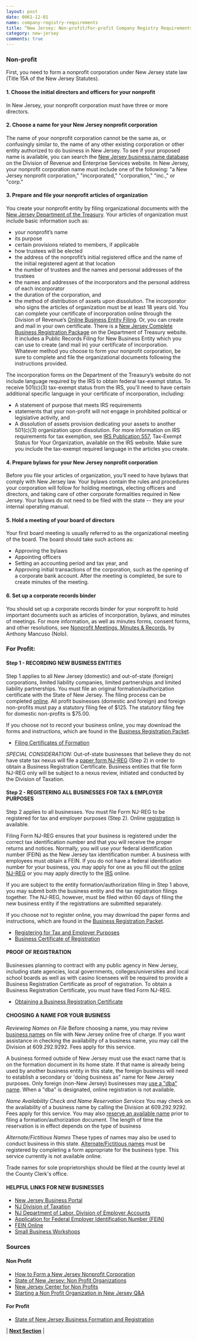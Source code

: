 ```yaml
---
layout: post
date: 0061-12-01
name: company-registry-requirements
title: “New Jersey: Non-profit/For-profit Company Registry Requirements"
category: new-jersey
comments: true
---
```


### Non-profit
First, you need to form a nonprofit corporation under New Jersey state law (Title 15A of the New Jersey Statutes).
 
#### 1. Choose the initial directors and officers for your nonprofit
In New Jersey, your nonprofit corporation must have three or more directors.
 
#### 2. Choose a name for your New Jersey nonprofit corporation
The name of your nonprofit corporation cannot be the same as, or confusingly similar to, the name of any other existing corporation or other entity authorized to do business in New Jersey. To see if your proposed name is available, you can search the  [New Jersey business name database](https://www.njportal.com/DOR/businessrecords/)  on the Division of Revenue and Enterprise Services website. In New Jersey, your nonprofit corporation name must include one of the following:  "a New Jersey nonprofit corporation," "incorporated," "corporation," "inc.," or "corp."  
 
#### 3. Prepare and file your nonprofit articles of organization
You create your nonprofit entity by filing organizational documents with the [New Jersey Department of the Treasury](http://www.state.nj.us/treasury/taxation/nonprofitinfo.shtml). Your articles of organization must include basic information such as:
- your nonprofit’s name
- its purpose
- certain provisions related to members, if applicable
- how trustees will be elected
- the address of the nonprofit’s initial registered office and the name of the initial registered agent at that location
- the number of trustees and the names and personal addresses of the trustees
- the names and addresses of the incorporators and the personal address of each incorporator
- the duration of the corporation, and
- the method of distribution of assets upon dissolution.
The incorporator who signs the articles of organization must be at least 18 years old.
You can complete your certificate of incorporation online through the Division of Revenue’s [Online Business Entity Filing](https://www.state.nj.us/cgi-bin/treasury/revenue/dcr/filing/page1.cgi).  Or, you can create and mail in your own certificate. There is a [New Jersey Complete Business Registration Package](http://www.state.nj.us/treasury/revenue/revprnt.shtml) on the Department of Treasury website. It includes a Public Records Filing for New Business Entity which you can use to create (and mail in) your certificate of incorporation. Whatever method you choose to form your nonprofit corporation, be sure to complete and file the organizational documents following the instructions provided.
 
The incorporation forms on the Department of the Treasury’s website do not include language required by the IRS to obtain federal tax-exempt status. To receive 501(c)(3) tax-exempt status from the IRS, you'll need to have certain additional specific language in your certificate of incorporation, including:
- A statement of purpose that meets IRS requirements
- statements that your non-profit will not engage in prohibited political or legislative activity, and
- A dissolution of assets provision  dedicating your assets to another 501(c)(3) organization upon dissolution.
For more information on IRS requirements for tax exemption, see  [IRS Publication 557](http://www.irs.gov/pub/irs-pdf/p557.pdf),  Tax-Exempt Status for Your Organization,  available on the IRS website. Make sure you include the tax-exempt required language in the articles you create.  
 
#### 4. Prepare bylaws for your New Jersey nonprofit corporation
Before you file your articles of organization, you’ll need to have bylaws that comply with New Jersey law. Your bylaws contain the rules and procedures your corporation will follow for holding meetings, electing officers and directors, and taking care of other corporate formalities required in New Jersey. Your bylaws do not need to be filed with the state -- they are your internal operating manual.
#### 5. Hold a meeting of your board of directors
Your first board meeting is usually referred to as the organizational meeting of the board. The board should take such actions as:
- Approving the bylaws
- Appointing officers
- Setting an accounting period and tax year, and
- Approving initial transactions of the corporation, such as the opening of a corporate bank account.
After the meeting is completed, be sure to create minutes of the meeting.
 
#### 6. Set up a corporate records binder
You should set up a corporate records binder for your nonprofit to hold important documents such as articles of incorporation, bylaws, and minutes of meetings. For more information, as well as minutes forms, consent forms, and other resolutions, see  [Nonprofit Meetings, Minutes & Records](http://www.nolo.com/products/nonprofit-meetings-minutes-&-records-NORM.html), by Anthony Mancuso (Nolo).

### For Profit:
#### Step 1 - RECORDING NEW BUSINESS ENTITIES
Step 1 applies to all New Jersey (domestic) and out-of-state (foreign) corporations, limited liability companies, limited partnerships and limited liability partnerships. You must file an original formation/authorization certificate with the State of New Jersey. The filing process can be completed [online](https://www.njportal.com/DOR/BusinessFormation). All profit businesses (domestic and foreign) and foreign non-profits must pay a statutory filing fee of $125. The statutory filing fee for domestic non-profits is $75.00.

If you choose not to record your business online, you may download the forms and instructions, which are found in the [Business Registration Packet](https://www.state.nj.us/treasury/revenue/revprnt.shtml).

- [Filing Certificates of Formation](https://www.state.nj.us/treasury/revenue/filecerts.shtml)

_SPECIAL CONSIDERATION:_ Out-of-state businesses that believe they do not have state tax nexus will file a [paper form NJ-REG](https://www.state.nj.us/treasury/revenue/revprnt.shtml) (Step 2) in order to obtain a Business Registration Certificate. Business entities that file form NJ-REG only will be subject to a nexus review, initiated and conducted by the Division of Taxation.

#### Step 2 - REGISTERING ALL BUSINESSES FOR TAX & EMPLOYER PURPOSES

Step 2 applies to all businesses. You must file Form NJ-REG to be registered for tax and employer purposes (Step 2). Online [registration](https://www.njportal.com/DOR/BusinessRegistration/) is available.

Filing Form NJ-REG ensures that your business is registered under the correct tax identification number and that you will receive the proper returns and notices. Normally, you will use your federal identification number (FEIN) as the New Jersey tax identification number. A business with employees must obtain a FEIN. If you do not have a federal identification number for your business, you may apply for one as you fill out the [online NJ-REG](https://www.njportal.com/DOR/BusinessRegistration/) or you may apply directly to the [IRS](http://www.irs.gov/businesses/small/article/0,,id=102767,00.html) online.

If you are subject to the entity formation/authorization filing in Step 1 above, you may submit both the business entity and the tax registration filings together. The NJ-REG, however, must be filed within 60 days of filing the new business entity if the registrations are submitted separately.

If you choose not to register online, you may download the paper forms and instructions, which are found in the [Business Registration Packet](https://www.state.nj.us/treasury/revenue/revprnt.shtml).
- [Registering for Tax and Employer Purposes](https://www.state.nj.us/treasury/revenue/taxreg.shtml)
- [Business Certificate of Registration](https://www.state.nj.us/treasury/revenue/busregcert.shtml)

#### PROOF OF REGISTRATION
Businesses planning to contract with any public agency in New Jersey, including state agencies, local governments, colleges/universities and local school boards as well as with casino licensees will be required to provide a Business Registration Certificate as proof of registration. To obtain a Business Registration Certificate, you must have filed Form NJ-REG.
- [Obtaining a Business Registration Certificate](https://www.state.nj.us/treasury/revenue/proofreg.shtml)

#### CHOOSING A NAME FOR YOUR BUSINESS

_Reviewing Names on File_
Before choosing a name, you may review [business names](https://www.state.nj.us/treasury/revenue/checkbusiness.shtml) on file with New Jersey online free of charge. If you want assistance in checking the availability of a business name, you may call the Division at 609.292.9292. Fees apply for this service.

A business formed outside of New Jersey must use the exact name that is on the formation document in its home state. If that name is already being used by another business entity in this state, the foreign business will need to establish a secondary or 'doing business as" name for New Jersey purposes. Only foreign (non-New Jersey) businesses may [use a "dba" name](https://www.state.nj.us/treasury/revenue/checkbusiness.shtml). When a "dba" is designated, online registration is not available.

_Name Availability Check and Name Reservation Services_
You may check on the availability of a business name by calling the Division at 609.292.9292. Fees apply for this service. You may also [reserve an available name](https://www.state.nj.us/treasury/revenue/busname.shtml) prior to filing a formation/authorization document. The length of time the reservation is in effect depends on the type of business

_Alternate/Fictitious Names_
These types of names may also be used to conduct business in this state. [Alternate/Fictitious names](https://www.state.nj.us/treasury/revenue/altname.shtml) must be registered by completing a form appropriate for the business type. This service currently is not available online.

Trade names for sole proprietorships should be filed at the county level at the County Clerk's office.

#### HELPFUL LINKS FOR NEW BUSINESSES
- [New Jersey Business Portal](https://www.state.nj.us/njbusiness/)
- [NJ Division of Taxation](https://www.state.nj.us/treasury/taxation/)
- [NJ Department of Labor, Division of Employer Accounts](http://lwd.dol.state.nj.us/labor/ea/ea_index.html)
- [Application for Federal Employer Identification Number (FEIN)](http://www.irs.gov/businesses/small/article/0,,id=97860,00.html)
- [FEIN Online](http://www.irs.gov/businesses/small/article/0,,id=102767,00.html)
- [Small Business Workshops](https://www.state.nj.us/treasury/taxation/smallbus.shtml)


### Sources
#### Non Profit
- [How to Form a New Jersey Nonprofit Corporation](https://www.nolo.com/legal-encyclopedia/forming-nonprofit-corporation-new-jersey-36077.html)
- [State of New Jersey: Non Profit Organizations](https://www.state.nj.us/treasury/taxation/exemptintro.shtml)
- [New Jersey Center for Non Profits](http://www.njnonprofits.org/FormingNP.html)
- [Starting a Non Profit Organization in New Jersey Q&A](https://www.state.nj.us/treasury/taxation/rsb100.shtml)

#### For Profit
- [State of New Jersey Business Formation and Registration](https://www.state.nj.us/treasury/revenue/gettingregistered.shtml)


| **[Next Section]( https://neo-project.github.io/global-blockchain-compliance-hub//new-jersey/new-jersey-team-member-nationality-requirements.html)** |
